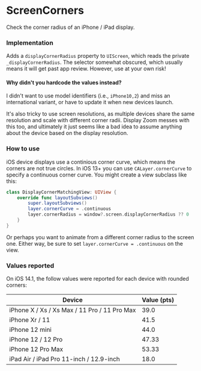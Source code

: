 # ScreenCorners

Check the corner radius of an iPhone / iPad display.

### Implementation

Adds a `displayCornerRadius` property to `UIScreen`, which reads the private `_displayCornerRadius`. The selector somewhat obscured, which usually means it will get past app review. However, use at your own risk!

#### Why didn't you hardcode the values instead?

I didn't want to use model identifiers (i.e., `iPhone10,2`) and miss an international variant, or have to update it when new devices launch. 

It's also tricky to use screen resolutions, as multiple devices share the same resolution and scale with different corner radii. Display Zoom messes with this too, and ultimately it just seems like a bad idea to assume anything about the device based on the display resolution.

### How to use

iOS device displays use a continious corner curve, which means the corners are not true circles. In iOS 13+ you can use `CALayer.cornerCurve` to specify a continuous corner curve. You might create a view subclass like this:

```swift
class DisplayCornerMatchingView: UIView {
    override func layoutSubviews()
        super.layoutSubviews()
        layer.cornerCurve = .continuous
        layer.cornerRadius = window?.screen.displayCornerRadius ?? 0
    }
}
```

Or perhaps you want to animate from a different corner radius to the screen one. Either way, be sure to set `layer.cornerCurve = .continuous` on the view. 

### Values reported

On iOS 14.1, the follow values were reported for each device with rounded corners:

| Device | Value (pts) |
|--|--|
| iPhone X / Xs / Xs Max / 11 Pro / 11 Pro Max | 39.0 |
| iPhone Xr / 11 | 41.5 |
| iPhone 12 mini | 44.0 |
| iPhone 12 / 12 Pro | 47.33 |
| iPhone 12 Pro Max | 53.33 |
| iPad Air / iPad Pro 11-inch / 12.9-inch | 18.0 |

